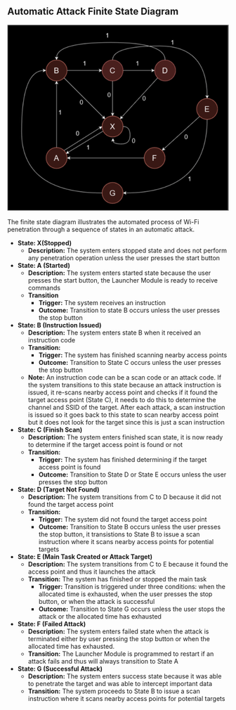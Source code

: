 ## Automatic Attack Finite State Diagram

<p align="center">
    <img src="../visuals/Automatic-Attack-Finite-State-Diagram.png">
</p>

The finite state diagram illustrates the automated process of Wi-Fi penetration through a sequence of states in an automatic attack.

- **State: X(Stopped)**
  - **Description:** The system enters stopped state and does not perform any penetration operation unless the user presses the start button
- **State: A (Started)**
  - **Description:** The system enters started state because the user presses the start button, the Launcher Module is ready to receive commands
  - **Transition**
    - **Trigger:** The system receives an instruction
    - **Outcome:** Transition to state B occurs unless the user presses the stop button
- **State: B (Instruction Issued)**
  - **Description:** The system enters state B when it received an instruction code
  - **Transition:**
    - **Trigger:** The system has finished scanning nearby access points
    - **Outcome:** Transition to State C occurs unless the user presses the stop button
  - **Note:** An instruction code can be a scan code or an attack code. If the system transitions to this state because an attack instruction is issued, it re-scans nearby access point and checks if it found the target access point (State C), it needs to do this to determine the channel and SSID of the target. After each attack, a scan instruction is issued so it goes back to this state to scan nearby access point but it does not look for the target since this is just a scan instruction
- **State: C (Finish Scan)**
  - **Description:** The system enters finished scan state, it is now ready to determine if the target access point is found or not
  - **Transition:**
    - **Trigger:** The system has finished determining if the target access point is found
    - **Outcome:** Transition to State D or State E occurs unless the user presses the stop button
- **State: D (Target Not Found)**
  - **Description:** The system transitions from C to D because it did not found the target access point
  - **Transition:**
    - **Trigger:** The system did not found the target access point
    - **Outcome:** Transition to State B occurs unless the user presses the stop button, it transistions to State B to issue a scan instruction where it scans nearby access points for potential targets
- **State: E (Main Task Created or Attack Target)**
  - **Description:** The system transitions from C to E because it found the access point and thus it launches the attack
  - **Transition:** The system has finished or stopped the main task
    - **Trigger:** Transition is triggered under three conditions: when the allocated time is exhausted, when the user presses the stop button, or when the attack is successful
    - **Outcome:** Transition to State G occurs unless the user stops the attack or the allocated time has exhausted
- **State: F (Failed Attack)**
  - **Description:** The system enters failed state when the attack is terminated either by user pressing the stop button or when the allocated time has exhausted.
  - **Transition:** The Launcher Module is programmed to restart if an attack fails and thus
    will always transition to State A
- **State: G (Successful Attack)**
  - **Description:** The system enters success state because it was able to penetrate the target and was able to intercept important data
  - **Transition:** The system proceeds to State B to issue a scan instruction where it scans nearby access points for potential targets

